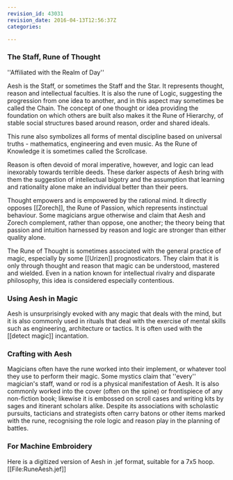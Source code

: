 ```yaml
---
revision_id: 43031
revision_date: 2016-04-13T12:56:37Z
categories:

---
```




### The Staff, Rune of Thought
''Affiliated with the Realm of Day''

Aesh is the Staff, or sometimes the Staff and the Star. It represents thought, reason and intellectual faculties. It is also the rune of Logic, suggesting the progression from one idea to another, and in this aspect may sometimes be called the Chain. The concept of one thought or idea providing the foundation on which others are built also makes it the Rune of Hierarchy, of stable social structures based around reason, order and shared ideals. 

This rune also symbolizes all forms of mental discipline based on universal truths - mathematics, engineering and even music. As the Rune of Knowledge it is sometimes called the Scrollcase.

Reason is often devoid of moral imperative, however, and logic can lead inexorably towards terrible deeds. These darker aspects of Aesh bring with them the suggestion of intellectual bigotry and the assumption that learning and rationality alone make an individual better than their peers. 

Thought empowers and is empowered by the rational mind. It directly opposes [[Zorech]], the Rune of Passion, which represents instinctual behaviour. Some magicians argue otherwise and claim that Aesh and Zorech complement, rather than oppose, one another; the theory being that passion and intuition harnessed by reason and logic are stronger than either quality alone.

The Rune of Thought is sometimes associated with the general practice of magic, especially by some [[Urizen]] prognosticators. They claim that it is only through thought and reason that magic can be understood, mastered and wielded. Even in a nation known for intellectual rivalry and disparate philosophy, this idea is considered especially contentious.

### Using Aesh in Magic
Aesh is unsurprisingly evoked with any magic that deals with the mind, but it is also commonly used in rituals that deal with the exercise of mental skills such as engineering, architecture or tactics. It is often used with the [[detect magic]] incantation.

### Crafting with Aesh
Magicians often have the rune worked into their implement, or whatever tool they use to perform their magic. Some mystics claim that ''every'' magician's staff, wand or rod is a physical manifestation of Aesh. It is also commonly worked into the cover (often on the spine) or frontispiece of any non-fiction book; likewise it is embossed on scroll cases and writing kits by sages and itinerant scholars alike. Despite its associations with scholastic pursuits, tacticians and strategists often carry batons or other items marked with the rune, recognising the role logic and reason play in the planning of battles.

### For Machine Embroidery
Here is a digitized version of Aesh in .jef format, suitable for a 7x5 hoop. 
[[File:RuneAesh.jef]]

